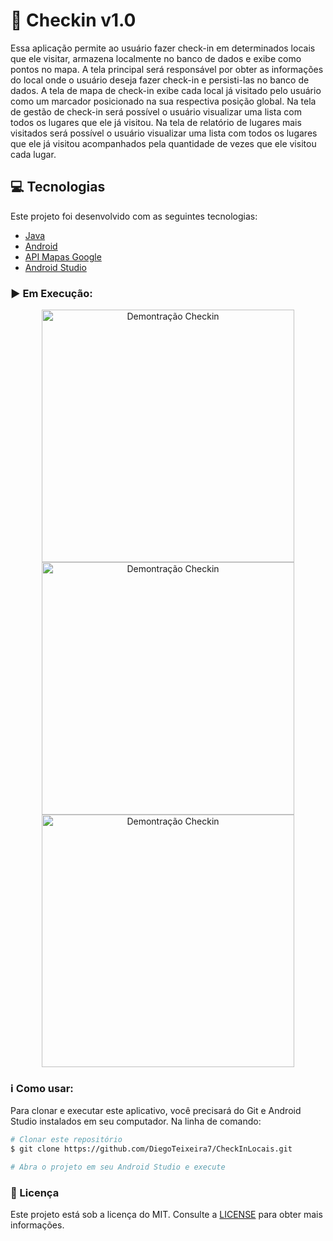 # :iphone: Checkin v1.0
Essa aplicação permite ao usuário fazer check-in em determinados locais que ele visitar, armazena
localmente no banco de dados e exibe como pontos no mapa. A tela principal será responsável por obter 
as informações do local onde o usuário deseja fazer check-in e persisti-las no banco de dados. A tela 
de mapa de check-in exibe cada local já visitado pelo usuário como um marcador posicionado na sua 
respectiva posição global. Na tela de gestão de check-in será possível o usuário visualizar uma lista
com todos os lugares que ele já visitou. Na tela de relatório de lugares mais visitados será possível
o usuário visualizar uma lista com todos os lugares que ele já visitou acompanhados pela quantidade de
vezes que ele visitou cada lugar.

## :computer: Tecnologias

Este projeto foi desenvolvido com as seguintes tecnologias:

-  [Java](https://www.java.com/pt-BR/)
-  [Android](https://developer.android.com/docs)
-  [API Mapas Google](https://accounts.google.com/signin/v2/identifier?service=cloudconsole&passive=1209600&osid=1&continue=https%3A%2F%2Fconsole.developers.google.com%2Fapis%3Fref%3Dhttps%3A%2F%2Fwww.google.com%2F&followup=https%3A%2F%2Fconsole.developers.google.com%2Fapis%3Fref%3Dhttps%3A%2F%2Fwww.google.com%2F&flowName=GlifWebSignIn&flowEntry=ServiceLogin)
-  [Android Studio](https://developer.android.com/studio)

### :arrow_forward: Em Execução:

<p align="center">
 <img alt="Demontração Checkin" src="assets/checkin.gif" width="404px" heigth="720px">
 <img alt="Demontração Checkin" src="assets/mapa.gif" width="404px" heigth="720px">
 <img alt="Demontração Checkin" src="assets/gestao.gif" width="404px" heigth="720px">
</p>

### :information_source: Como usar:

Para clonar e executar este aplicativo, você precisará do Git e Android Studio instalados em seu computador. Na linha de comando:

```bash
# Clonar este repositório
$ git clone https://github.com/DiegoTeixeira7/CheckInLocais.git

# Abra o projeto em seu Android Studio e execute

```

### :memo: Licença
Este projeto está sob a licença do MIT. Consulte a [LICENSE](https://github.com/DiegoTeixeira7/CheckInLocais/blob/master/LICENSE) para obter mais informações.
